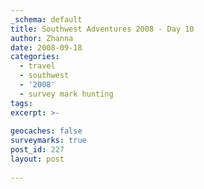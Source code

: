 ```yaml
---
_schema: default
title: Southwest Adventures 2008 - Day 10
author: Zhanna
date: 2008-09-18
categories:
  - travel
  - southwest
  - '2008'
  - survey mark hunting  
tags:
excerpt: >- 
  
geocaches: false
surveymarks: true
post_id: 227
layout: post
   
---
```


<!--

Checked out, stopped at visitors center (saw Ben again!), breakfast, stopped (somewhere -- look at map! for snacks), Hubble Trading Post/prairie dogs, to Painted Desert visitor's center where we watched the movie, bought earrings and Route 66 hat at Fred Harvey store, then began visiting the overlooks.  Did all overlooks through Painted Desert Inn (Kachina Point--found BM) but then skipped the rest of the overlooks except Route 66 so that we could get to Puerco Pueblo in time for 2:30 ranger program. Hallie was the ranger and the talk was excellent.  Did Newspaper Rock, Agate Bridge, possibly one other overlook before going to visitors center at south end. Found out from Rita that we could basically hike anywhere we wanted as long as we weren't visible from designated trails and all four wheels of the car were to the right of the fog line.  Went to the Wigwam Motel in Holbrook where we got Wigwam #1 (closest to road, furthest from tracks that reviewers had complained about).  Went for supper at Joe & Aggie's. Got beer and snacks at Safeway and went to bed.

Food: Junction Restaurant: eggs, hamburger with gravy, biscuit (R);, scrambled eggs and bacon; juice and coffee.  Joe & Aggies: cheese crisps (ground beef and red chile sauce; chicken and hot green chile sauce), chicken taco, Dos Equis

-->

